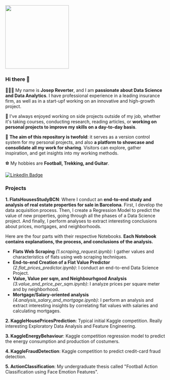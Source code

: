 <div id="gif" align="left">
  <img src="https://media.giphy.com/media/v1.Y2lkPTc5MGI3NjExbjdhaXdwcDZ6bmU3N2NpNmFvOHFicjNxMWdjc2w4MDMwcDB6bGI0cyZlcD12MV9pbnRlcm5hbF9naWZfYnlfaWQmY3Q9Zw/OnnUZxcHsbBN6/giphy.gif" width="200"/>
</div>

### Hi there 👋

🙋🏼‍♂️ My name is **Josep Reverter**, and I am **passionate about Data Science and Data Analytics**. I have professional experience in a leading insurance firm, as well as in a start-upf working on an innovative and high-growth project.

💬 I've always enjoyed working on side projects outside of my job, whether it's taking courses, conducting research, reading articles, or **working on personal projects to improve my skills on a day-to-day basis**.

🔭 **The aim of this repository is twofold**: it serves as a version control system for my personal projects, and also **a platform to showcase and consolidate all my work for sharing**. Visitors can explore, gather inspiration, and get insights into my working methods.

⚽ My hobbies are **Football, Trekking, and Guitar**.

<div id="badges">
  <a href="https://www.linkedin.com/in/josep-reverter-sancho-26516b1a2/">
    <img src="https://img.shields.io/badge/LinkedIn-blue?style=for-the-badge&logo=linkedin&logoColor=white" alt="LinkedIn Badge"/>
  </a>
</div>


### Projects

**1. FlatsHousesStudyBCN**: Where I conduct an **end-to-end study and analysis of real estate properties for sale in Barcelona**. First, I develop the data acquisition process. Then, I create a Regression Model to predict the value of new properties, going through all the phases of a Data Science project. And finally, I perform analyses to extract interesting conclusions about prices, mortgages, and neighborhoods.

Here are the four parts with their respective Notebooks. **Each Notebook contains explanations, the process, and conclusions of the analysis.**

- **Flats Web Scraping** *(1.scraping_request.ipynb):* I gather values and characteristics of flats using web scraping techniques.
- **End-to-end Creation of a Flat Value Predictor** *(2.flat_prices_predictor.ipynb)*: I conduct an end-to-end Data Science Project.
- **Value, Value per sqm, and Neighbourhgood Analysis** *(3.value_and_price_per_sqm.ipynb)*: I analyze prices per square meter and by neighborhood.
- **Mortgage/Salary-oriented analysis** *(4.analysis_salary_and_mortgage.ipynb)*: I perform an analysis and extract interesting insights by correlating flat values with salaries and calculating mortgages.

**2. KaggleHousePricesPrediction**: Typical initial Kaggle competition. Really interesting Exploratory Data Analysis and Feature Engineering.

**3. KaggleEnergyBehaviour**: Kaggle competition regression model to predict the energy consumption and production of costumers.

**4. KaggleFraudDetection**: Kaggle competition to predict credit-card fraud detection.

**5. ActionClassification**: My undergraduate thesis called "Football Action Classification using Face Emotion Features".




<!--
**joseprs/joseprs** is a ✨ _special_ ✨ repository because its `README.md` (this file) appears on your GitHub profile.

Here are some ideas to get you started:

- 🔭 I’m currently working on ...
- 🌱 I’m currently learning ...
- 👯 I’m looking to collaborate on ...
- 🤔 I’m looking for help with ...
- 💬 Ask me about ...
- 📫 How to reach me: ...
- 😄 Pronouns: ...
- ⚡ Fun fact: ...
-->
